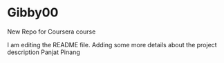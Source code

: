 # Gibby00
New Repo for Coursera course

I am editing the README file. Adding some more details about the project description
Panjat Pinang
